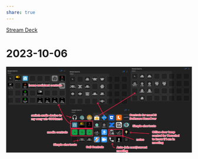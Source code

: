 ```yaml
---
share: true
---
```

[Stream Deck](./Stream%20Deck.md)
# 2023-10-06
![CleanShot 2023-10-06 at 14.07.45.png](./0%20-%20Attachments/CleanShot%202023-10-06%20at%2014.07.45.png)